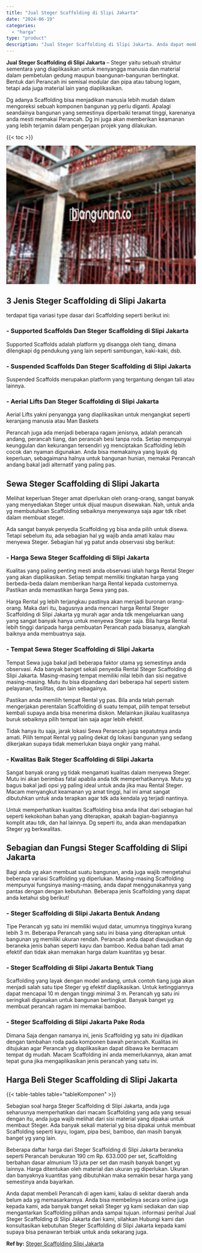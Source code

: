 ```yaml
---
title: "Jual Steger Scaffolding di Slipi Jakarta"
date: "2024-06-19"
categories: 
  - "harga"
type: "product"
description: "Jual Steger Scaffolding di Slipi Jakarta. Anda dapat membeli Perancah di agen kami, kalau di sekitar daerah anda belum ada yg memasarkannya. Anda bisa membel..."
---
```


**Jual Steger Scaffolding di Slipi Jakarta** – Steger yaitu sebuah struktur sementara yang diaplikasikan untuk menyangga manusia dan material dalam pembetulan gedung maupun baangunan-bangunan bertingkat. Bentuk dari Perancah ini semisal modular dan pipa atau tabung logam, tetapi ada juga material lain yang diaplikasikan.

Dg adanya Scaffolding bisa menjadikan manusia lebih mudah dalam mengoreksi sebuah komponen bangunan yg perlu diganti. Apalagi seandainya bangunan yang semestinya diperbaiki teramat tinggi, karenanya anda mesti memakai Perancah. Dg ini juga akan memberikan keamanan yang lebih terjamin dalam pengerjaan projek yang dilakukan.

{{< toc >}}

![Jual Steger Scaffolding di Slipi Jakarta](/images/sewa-scaffolding-steger-17.png)

## 3 Jenis Steger Scaffolding di Slipi Jakarta

terdapat tiga variasi type dasar dari Scaffolding seperti berikut ini:

### \- Supported Scaffolds Dan Steger Scaffolding di Slipi Jakarta

Supported Scaffolds adalah platform yg disangga oleh tiang, dimana dilengkapi dg pendukung yang lain seperti sambungan, kaki-kaki, dsb.

### \- Suspended Scaffolds Dan Steger Scaffolding di Slipi Jakarta

Suspended Scaffolds merupakan platform yang tergantung dengan tali atau lainnya.

### \- Aerial Lifts Dan Steger Scaffolding di Slipi Jakarta

Aerial Lifts yakni penyangga yang diaplikasikan untuk mengangkat seperti keranjang manusia atau Man Baskets

Perancah juga ada menjadi beberapa ragam jenisnya, adalah perancah andang, perancah tiang, dan perancah besi tanpa roda. Setiap mempunyai keunggulan dan kekurangan tersendiri yg menciptakan Scaffolding lebih cocok dan nyaman digunakan. Anda bisa memakainya yang layak dg keperluan, sebagaimana halnya untuk bangunan hunian, memakai Perancah andang bakal jadi alternatif yang paling pas.

## Sewa Steger Scaffolding di Slipi Jakarta

Melihat keperluan Steger amat diperlukan oleh orang-orang, sangat banyak yang menyediakan Steger untuk dijual maupun disewakan. Nah, untuk anda yg membutuhkan Scaffolding sebaiknya menyewanya saja agar tdk ribet dalam membuat steger.

Ada sangat banyak penyedia Scaffolding yg bisa anda pilih untuk disewa. Tetapi sebelum itu, ada sebagian hal yg wajib anda amati kalau mau menyewa Steger. Sebagian hal yg patut anda observasi sbg berikut:

### \- Harga Sewa Steger Scaffolding di Slipi Jakarta

Kualitas yang paling penting mesti anda observasi ialah harga Rental Steger yang akan diaplikasikan. Setiap tempat memiliki tingkatan harga yang berbeda-beda dalam memberikan harga Rental kepada customernya. Pastikan anda memastikan harga Sewa yang pas.

Harga Rental yg lebih terjangkau pastinya akan menjadi buronan orang-orang. Maka dari itu, bagusnya anda mencari harga Rental Steger Scaffolding di Slipi Jakarta yg murah agar anda tdk mengeluarkan uang yang sangat banyak hanya untuk menyewa Steger saja. Bila harga Rental lebih tinggi daripada harga pembuatan Perancah pada biasanya, alangkah baiknya anda membuatnya saja.

### \- Tempat Sewa Steger Scaffolding di Slipi Jakarta

Tempat Sewa juga bakal jadi beberapa faktor utama yg semestinya anda observasi. Ada banyak banget sekali penyedia Rental Steger Scaffolding di Slipi Jakarta. Masing-masing tempat memiliki nilai lebih dan sisi negative masing-masing. Mutu itu bisa dipandang dari beberapa hal seperti sistem pelayanan, fasilitas, dan lain sebagainya.

Pastikan anda memilih tempat Rental yg pas. Bila anda telah pernah mengerjakan perentalan Scaffolding di suatu tempat, pilih tempat tersebut kembali supaya anda bisa menerima diskon. Melainkan jikalau kualitasnya buruk sebaiknya pilih tempat lain saja agar lebih efektif.

Tidak hanya itu saja, jarak lokasi Sewa Perancah juga sepatutnya anda amati. Pilih tempat Rental yg paling dekat dg lokasi bangunan yang sedang dikerjakan supaya tidak memerlukan biaya ongkir yang mahal.

### \- Kwalitas Baik Steger Scaffolding di Slipi Jakarta

Sangat banyak orang yg tidak mengamati kualitas dalam menyewa Steger. Mutu ini akan berimbas fatal apabila anda tdk memperhatikannya. Mutu yg bagus bakal jadi opsi yg paling ideal untuk anda jika mau Rental Steger. Macam menyangkut keamanan yg amat tinggi, hal ini amat sangat dibutuhkan untuk anda terapkan agar tdk ada kendala yg terjadi nantinya.

Untuk memperhatikan kualitas Scaffolding bisa anda lihat dari sebagian hal seperti kekokohan bahan yang diterapkan, apakah bagian-bagiannya komplit atau tdk, dan hal lainnya. Dg seperti itu, anda akan mendapatkan Steger yg berkwalitas.

## Sebagian dan Fungsi Steger Scaffolding di Slipi Jakarta

Bagi anda yg akan membuat suatu bangunan, anda juga wajib mengetahui beberapa variasi Scaffolding yg diperlukan. Masing-masing Scaffolding mempunyai fungsinya masing-masing, anda dapat menggunakannya yang pantas dengan dengan kebutuhan. Beberapa jenis Scaffolding yang dapat anda ketahui sbg berikut!

### \- Steger Scaffolding di Slipi Jakarta Bentuk Andang

Tipe Perancah yg satu ini memiliki wujud datar, umumnya tingginya kurang lebih 3 m. Beberapa Perancah yang satu ini biasa yang diterapkan untuk bangunan yg memiliki ukuran rendah. Perancah anda dapat diwujudkan dg beraneka jenis bahan seperti kayu dan bamboo. Kedua bahan tadi amat efektif dan tidak akan memakan harga dalam kuantitas yg besar.

### \- Steger Scaffolding di Slipi Jakarta Bentuk Tiang

Scaffolding yang layak dengan model andang, untuk contoh tiang juga akan menjadi salah satu tipe Steger yg efektif diaplikasikan. Untuk ketinggiannya dapat mencapai 10 m dengan tinggi minimal 3 m. Perancah yg satu ini seringkali digunakan untuk bangunan bertingkat. Banyak banget yg membuat perancah ragam ini memakai bamboo.

### \- Steger Scaffolding di Slipi Jakarta Pake Roda

Dimana Saja dengan namanya ini, jenis Scaffolding yg satu ini dijadikan dengan tambahan roda pada komponen bawah perancah. Kualitas ini ditujukan agar Perancah yg diaplikasikan dapat dibawa ke bermacam tempat dg mudah. Macam Scaffolding ini anda memerlukannya, akan amat tepat guna jika mengaplikasikan jenis perancah yang satu ini.

## Harga Beli Steger Scaffolding di Slipi Jakarta

{{< table-tables table="tableKomponen" >}}

Sebagian soal harga Steger Scaffolding di Slipi Jakarta, anda juga seharusnya memperhatikan dari macam Scaffolding yang ada yang sesuai dengan itu, anda juga wajib melihat dari sisi material yang dipakai untuk membaut Steger. Ada banyak sekali material yg bisa dipakai untuk membuat Scaffolding seperti kayu, logam, pipa besi, bamboo, dan masih banyak banget yg yang lain.

Beberapa daftar harga dari Steger Scaffolding di Slipi Jakarta beraneka seperti Perancah berukuran 190 cm Rp. 633.000 per set, Scaffolding berbahan dasar almunium 13 juta per set dan masih banyak banget yg lainnya. Harga ditentukan oleh material dan ukuran yg diperlukan. Ukuran dan banyaknya kuantitas yang dibutuhkan maka semakin besar harga yang semestinya anda bayarkan.

Anda dapat membeli Perancah di agen kami, kalau di sekitar daerah anda belum ada yg memasarkannya. Anda bisa membelinya secara online juga kepada kami, ada banyak banget sekali Steger yg kami sediakan dan siap mengantarkan Scaffolding pilihan anda sampai tujuan. informasi perihal Jual Steger Scaffolding di Slipi Jakarta dari kami, silahkan Hubungi kami dan konsultasikan kebutuhan Steger Scaffolding di Slipi Jakarta kepada kami supaya bisa penawran terbiak untuk anda sekarang juga.

**Ref by:** [Steger Scaffolding Slipi Jakarta](https://id.wikipedia.org/wiki/Steger)
